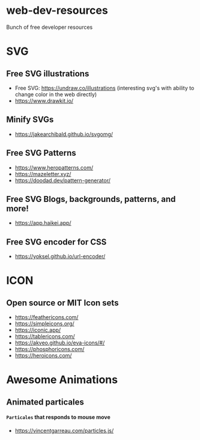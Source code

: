 # web-dev-resources
Bunch of free developer resources

# SVG

## Free SVG illustrations
- Free SVG: https://undraw.co/illustrations (interesting svg's with ability to change color in the web directly)
- https://www.drawkit.io/


## Minify SVGs
- https://jakearchibald.github.io/svgomg/

## Free SVG Patterns
- https://www.heropatterns.com/
- https://mazeletter.xyz/
- https://doodad.dev/pattern-generator/

## Free SVG Blogs, backgrounds, patterns, and more! 
- https://app.haikei.app/

## Free SVG encoder for CSS
- https://yoksel.github.io/url-encoder/


# ICON
## Open source or MIT Icon sets
- https://feathericons.com/
- https://simpleicons.org/
- https://iconic.app/
- https://tablericons.com/
- https://akveo.github.io/eva-icons/#/
- https://phosphoricons.com/
- https://heroicons.com/


# Awesome Animations
## Animated particales
#### `Particales` that responds to mouse move
- https://vincentgarreau.com/particles.js/
